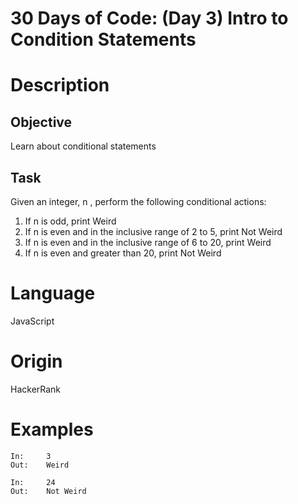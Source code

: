 # 30 Days of Code: (Day 3) Intro to Condition Statements

# Description

## Objective

Learn about conditional statements

## Task

Given an integer, n , perform the following conditional actions:

1. If n is odd, print Weird
2. If n is even and in the inclusive range of 2 to 5, print Not Weird
3. If n is even and in the inclusive range of 6 to 20, print Weird
4. If n is even and greater than 20, print Not Weird

# Language

JavaScript

# Origin

HackerRank

# Examples

```
In:     3
Out:    Weird
```

```
In:     24
Out:    Not Weird
```